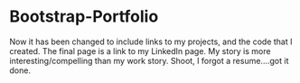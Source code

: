 # Bootstrap-Portfolio
Now it has been changed to include links to my projects, and the code that I created.
The final page is a link to my LinkedIn page.
My story is more interesting/compelling than my work story.
Shoot, I forgot a resume....got it done.
